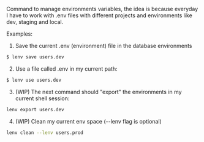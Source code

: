 
Command to manage environments variables, the idea is because everyday I have to work with .env files with different projects and environments like dev, staging and local.

Examples:

1. Save the current .env (environment) file in the database environments
```bash
$ lenv save users.dev
```

2. Use a file called .env in my current path:
```bash
$ lenv use users.dev
```

3. (WIP) The next command should "export" the environments in my current shell session:
```bash
lenv export users.dev
```

4. (WIP) Clean my current env space (--lenv flag is optional)
```bash
lenv clean --lenv users.prod
```
